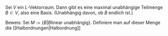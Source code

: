 Sei $V$ ein $L$-Vektorraum. Dann gibt es eine maximal unabhängige Teilmenge $B \subset V$, also eine Basis. (Unabhängig davon, ob $B$ endlich ist.)

Beweis:
	Sei $M := \{B | B \text{linear unabhängig}\}$.
	Definiere man auf dieser Menge die [[Halbordnungen|Halbordnung]] 